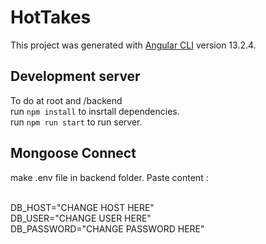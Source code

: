 # HotTakes

This project was generated with [Angular CLI](https://github.com/angular/angular-cli) version 13.2.4.

## Development server 

To do at root and /backend </br>
run `npm install` to insrtall dependencies.</br>
run `npm run start` to run server.</br>

## Mongoose Connect 

make .env file in backend folder. Paste content : </br></br>

DB_HOST="CHANGE HOST HERE"</br>
DB_USER="CHANGE USER HERE"</br>
DB_PASSWORD="CHANGE PASSWORD HERE"</br>